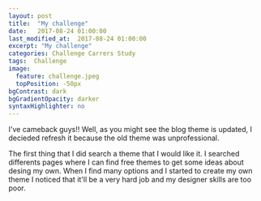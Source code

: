 ```yaml
---
layout: post
title:  "My challenge"
date:   2017-08-24 01:00:00
last_modified_at:  2017-08-24 01:00:00
excerpt: "My challenge"
categories: Challenge Carrers Study
tags:  Challenge
image:
  feature: challenge.jpeg
  topPosition: -50px
bgContrast: dark
bgGradientOpacity: darker
syntaxHighlighter: no
---
```


I've cameback guys!! Well, as you might see the blog theme is updated, I decieded refresh it because the old theme was unprofessional.

The first thing that I did search a theme that I would like it. I searched differents pages where I can find free themes to get some ideas about desing my own. When I find many options and I started to create my own theme I noticed that it'll be a very hard job and my designer skills are too poor.